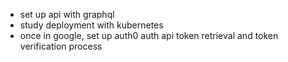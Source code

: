 -   set up api with graphql
-   study deployment with kubernetes
-   once in google, set up auth0 auth api token retrieval and token verification process
